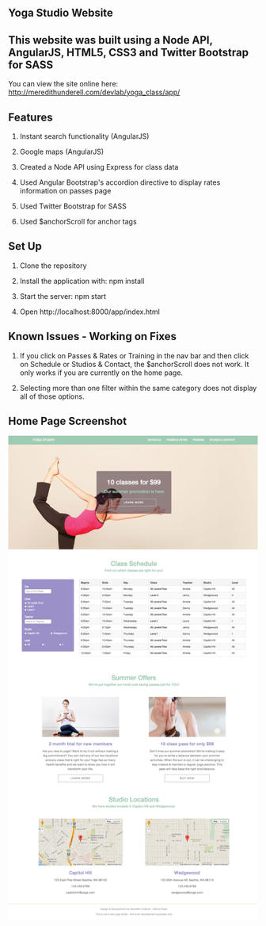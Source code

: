 ## Yoga Studio Website

## This website was built using a Node API, AngularJS, HTML5, CSS3 and Twitter Bootstrap for SASS 

You can view the site online here: http://meredithunderell.com/devlab/yoga_class/app/

## Features

1) Instant search functionality (AngularJS)

2) Google maps (AngularJS)

3) Created a Node API using Express for class data

4) Used Angular Bootstrap's accordion directive to display rates information on passes page

5) Used Twitter Bootstrap for SASS 

6) Used $anchorScroll for anchor tags 

## Set Up

1) Clone the repository

2) Install the application with: npm install

3) Start the server: npm start

4) Open http://localhost:8000/app/index.html

## Known Issues - Working on Fixes

1) If you click on Passes & Rates or Training in the nav bar and then click on Schedule or Studios & Contact, the $anchorScroll does not work. It only works if you are currently on the home page.

2) Selecting more than one filter within the same category does not display all of those options.

## Home Page Screenshot

![screenshot](/app/img/yoga-class-v1.3.png)